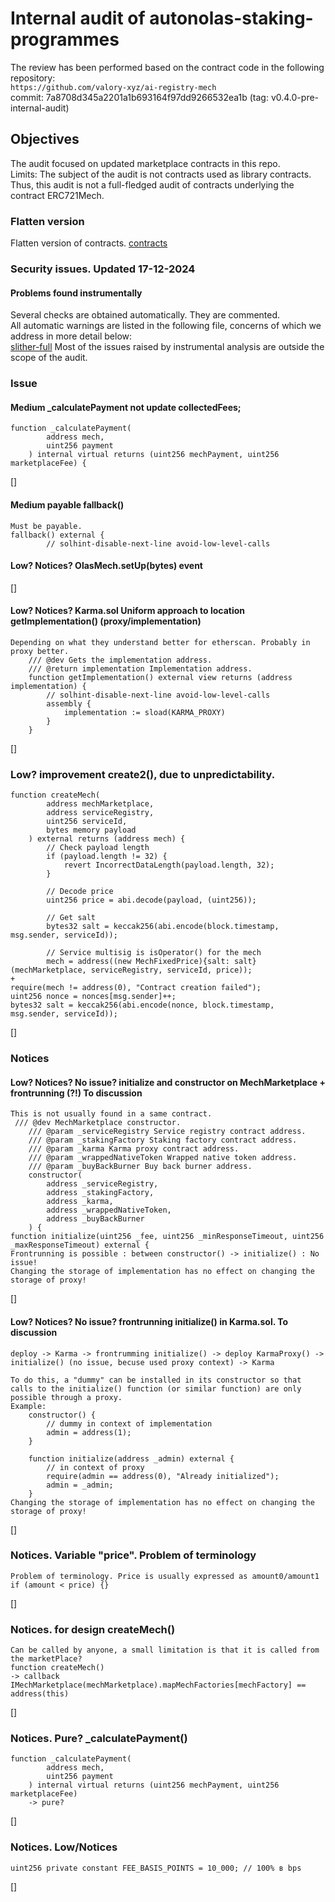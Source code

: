 # Internal audit of autonolas-staking-programmes
The review has been performed based on the contract code in the following repository:<br>
`https://github.com/valory-xyz/ai-registry-mech` <br>
commit: 7a8708d345a2201a1b693164f97dd9266532ea1b (tag: v0.4.0-pre-internal-audit) <br> 

## Objectives
The audit focused on updated marketplace contracts in this repo. <br>
Limits: The subject of the audit is not contracts used as library contracts. Thus, this audit is not a full-fledged audit of contracts underlying the contract ERC721Mech. <br>

### Flatten version
Flatten version of contracts. [contracts](https://github.com/valory-xyz/ai-registry-mech/blob/main/audits/internal1/analysis/contracts)

### Security issues. Updated 17-12-2024
#### Problems found instrumentally
Several checks are obtained automatically. They are commented. <br>
All automatic warnings are listed in the following file, concerns of which we address in more detail below: <br>
[slither-full](https://github.com/valory-xyz/autonolas-staking-programmes/blob/main/audits/internal2/analysis/slither_full.txt) 
Most of the issues raised by instrumental analysis are outside the scope of the audit. <br>


### Issue
#### Medium _calculatePayment not update collectedFees;
```
function _calculatePayment(
        address mech,
        uint256 payment
    ) internal virtual returns (uint256 mechPayment, uint256 marketplaceFee) {
```
[]

#### Medium payable fallback()
```
Must be payable.
fallback() external {
        // solhint-disable-next-line avoid-low-level-calls
```

####  Low? Notices? OlasMech.setUp(bytes) event
[]

#### Low? Notices? Karma.sol Uniform approach to location getImplementation() (proxy/implementation)
```
Depending on what they understand better for etherscan. Probably in proxy better.
    /// @dev Gets the implementation address.
    /// @return implementation Implementation address.
    function getImplementation() external view returns (address implementation) {
        // solhint-disable-next-line avoid-low-level-calls
        assembly {
            implementation := sload(KARMA_PROXY)
        }
    }
```
[]

### Low? improvement create2(), due to unpredictability.
```
function createMech(
        address mechMarketplace,
        address serviceRegistry,
        uint256 serviceId,
        bytes memory payload
    ) external returns (address mech) {
        // Check payload length
        if (payload.length != 32) {
            revert IncorrectDataLength(payload.length, 32);
        }

        // Decode price
        uint256 price = abi.decode(payload, (uint256));

        // Get salt
        bytes32 salt = keccak256(abi.encode(block.timestamp, msg.sender, serviceId));

        // Service multisig is isOperator() for the mech
        mech = address((new MechFixedPrice){salt: salt}(mechMarketplace, serviceRegistry, serviceId, price));
+
require(mech != address(0), "Contract creation failed");
uint256 nonce = nonces[msg.sender]++;
bytes32 salt = keccak256(abi.encode(nonce, block.timestamp, msg.sender, serviceId));
```
[]

### Notices
#### Low? Notices? No issue? initialize and constructor on MechMarketplace + frontrunning (?!) To discussion
```
This is not usually found in a same contract.
 /// @dev MechMarketplace constructor.
    /// @param _serviceRegistry Service registry contract address.
    /// @param _stakingFactory Staking factory contract address.
    /// @param _karma Karma proxy contract address.
    /// @param _wrappedNativeToken Wrapped native token address.
    /// @param _buyBackBurner Buy back burner address.
    constructor(
        address _serviceRegistry,
        address _stakingFactory,
        address _karma,
        address _wrappedNativeToken,
        address _buyBackBurner
    ) {
function initialize(uint256 _fee, uint256 _minResponseTimeout, uint256 _maxResponseTimeout) external {
Frontrunning is possible : between constructor() -> initialize() : No issue!
Changing the storage of implementation has no effect on changing the storage of proxy!
```
[]

#### Low? Notices? No issue? frontrunning initialize() in Karma.sol. To discussion
```
deploy -> Karma -> frontrumming initialize() -> deploy KarmaProxy() -> initialize() (no issue, becuse used proxy context) -> Karma

To do this, a "dummy" can be installed in its constructor so that calls to the initialize() function (or similar function) are only possible through a proxy.
Example:
    constructor() {
        // dummy in context of implementation
        admin = address(1);
    }

    function initialize(address _admin) external {
        // in context of proxy
        require(admin == address(0), "Already initialized");
        admin = _admin;
    }
Changing the storage of implementation has no effect on changing the storage of proxy!
```
[]

### Notices. Variable "price". Problem of terminology
```
Problem of terminology. Price is usually expressed as amount0/amount1 
if (amount < price) {}
```
[]

### Notices. for design createMech()
```
Can be called by anyone, a small limitation is that it is called from the marketPlace?
function createMech()
-> callback IMechMarketplace(mechMarketplace).mapMechFactories[mechFactory] == address(this)
```
[]

### Notices. Pure? _calculatePayment()
```
function _calculatePayment(
        address mech,
        uint256 payment
    ) internal virtual returns (uint256 mechPayment, uint256 marketplaceFee)
    -> pure?
```
[]

### Notices. Low/Notices
```
uint256 private constant FEE_BASIS_POINTS = 10_000; // 100% в bps
```
[]


